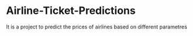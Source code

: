 # Airline-Ticket-Predictions
It is a project to predict the prices of airlines based on different parametres
